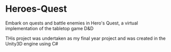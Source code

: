 # Heroes-Quest
Embark on quests and battle enemies in Hero's Quest, a virtual implementation of the tabletop game D&amp;D

THis project was undertaken as my final year project and was created in the Unity3D engine using C#